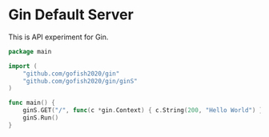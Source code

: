 # Gin Default Server

This is API experiment for Gin.

```go
package main

import (
	"github.com/gofish2020/gin"
	"github.com/gofish2020/gin/ginS"
)

func main() {
	ginS.GET("/", func(c *gin.Context) { c.String(200, "Hello World") })
	ginS.Run()
}
```
